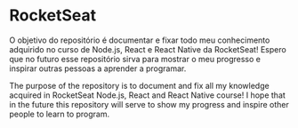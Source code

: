 # RocketSeat
O objetivo do repositório é documentar e fixar todo meu conhecimento adquirido no curso de Node.js, React e React Native da RocketSeat! Espero que no futuro esse repositório sirva para mostrar o meu progresso e inspirar outras pessoas a aprender a programar.

The purpose of the repository is to document and fix all my knowledge acquired in RocketSeat Node.js, React and React Native course! I hope that in the future this repository will serve to show my progress and inspire other people to learn to program.

